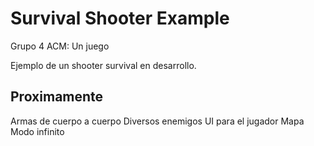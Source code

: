# Survival Shooter Example
Grupo 4 ACM: Un juego

Ejemplo de un shooter survival en desarrollo.

## Proximamente
Armas de cuerpo a cuerpo
Diversos enemigos
UI para el jugador
Mapa
Modo infinito
